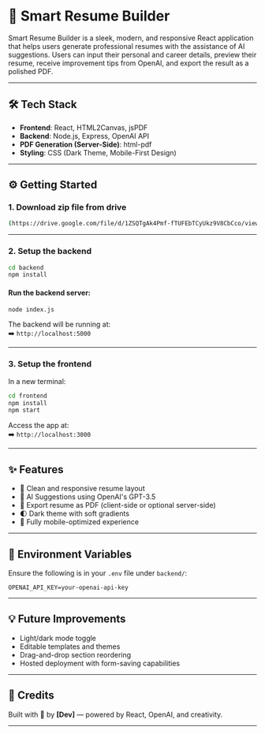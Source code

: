 
# 🚀 Smart Resume Builder

Smart Resume Builder is a sleek, modern, and responsive React application that helps users generate professional resumes with the assistance of AI suggestions. Users can input their personal and career details, preview their resume, receive improvement tips from OpenAI, and export the result as a polished PDF.

---

## 🛠️ Tech Stack

- **Frontend**: React, HTML2Canvas, jsPDF  
- **Backend**: Node.js, Express, OpenAI API  
- **PDF Generation (Server-Side)**: html-pdf  
- **Styling**: CSS (Dark Theme, Mobile-First Design)

---



## ⚙️ Getting Started

### 1. Download zip file from drive
```bash
(https://drive.google.com/file/d/1ZSQTgAk4Pmf-fTUFEbTCyUkz9V8CbCco/view?usp=sharing)
```

---

### 2. Setup the backend
```bash
cd backend
npm install
```


#### Run the backend server:
```bash
node index.js
```

The backend will be running at:  
➡️ `http://localhost:5000`

---

### 3. Setup the frontend
In a new terminal:
```bash
cd frontend
npm install
npm start
```

Access the app at:  
➡️ `http://localhost:3000`

---

## ✨ Features

- 🎨 Clean and responsive resume layout  
- 🤖 AI Suggestions using OpenAI's GPT-3.5  
- 📄 Export resume as PDF (client-side or optional server-side)  
- 🌓 Dark theme with soft gradients  
- 📱 Fully mobile-optimized experience  

---

## 🔐 Environment Variables

Ensure the following is in your `.env` file under `backend/`:
```
OPENAI_API_KEY=your-openai-api-key
```

---

## 💡 Future Improvements

- Light/dark mode toggle  
- Editable templates and themes  
- Drag-and-drop section reordering  
- Hosted deployment with form-saving capabilities  

---


## 🤝 Credits

Built with 💜 by **[Dev]** — powered by React, OpenAI, and creativity.

---
